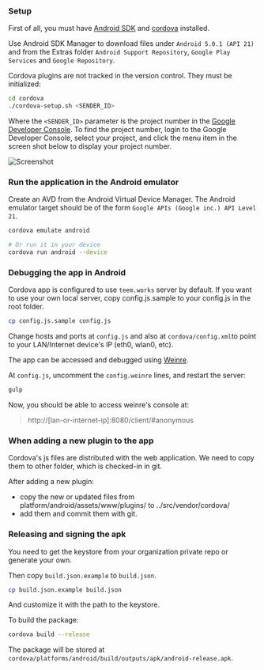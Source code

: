 ### Setup

First of all, you must have
[Android SDK](https://developer.android.com/studio/index.html) and
[cordova](https://cordova.apache.org/docs/en/4.0.0/guide_cli_index.md.html)
installed.

Use Android SDK Manager to download files under `Android 5.0.1 (API 21)` and
from the Extras folder ```Android Support Repository```,
```Google Play Services``` and ```Google Repository```.

Cordova plugins are not tracked in the version control. They must be
initialized:

```sh
cd cordova
./cordova-setup.sh <SENDER_ID>
```

Where the `<SENDER_ID>` parameter is the project number in the [Google Developer
Console](https://console.developers.google.com). To find the project number,
login to the Google Developer Console, select your project, and click the menu
item in the screen shot below to display your project number.

![Screenshot](https://cloud.githubusercontent.com/assets/353180/15588897/2fc14db2-235e-11e6-9326-f97fe0ec15ab.png)

### Run the application in the Android emulator

Create an AVD from the Android Virtual Device Manager. The Android emulator
target should be of the form ```Google APIs (Google inc.) API Level 21```.

```sh
cordova emulate android

# Or run it in your device
cordova run android --device
```

### Debugging the app in Android

Cordova app is configured to use `teem.works` server by default. If you want to
use your own local server, copy config.js.sample to your config.js in the root
folder.

```sh
cp config.js.sample config.js
```

Change hosts and ports at `config.js` and also at `cordova/config.xml`to point
to your LAN/Internet device's IP (eth0, wlan0, etc).

The app can be accessed and debugged using
[Weinre](http://people.apache.org/~pmuellr/weinre-docs/latest/Home.html).

At `config.js`, uncomment the `config.weinre` lines, and restart the server:

```sh
gulp
```

Now, you should be able to access weinre's console at:

>  http://[lan-or-internet-ip]:8080/client/#anonymous

### When adding a new plugin to the app

Cordova's js files are distributed with the web application. We need to copy
them to other folder, which is checked-in in git.

After adding a new plugin:

-  copy the new or updated files from platform/android/assets/www/plugins/ to
../src/vendor/cordova/
-  add them and commit them with git.

### Releasing and signing the apk

You need to get the keystore from your organization private repo or generate
your own.

Then copy `build.json.example` to `build.json`.

```sh
cp build.json.example build.json
```

And customize it with the path to the keystore.

To build the package:

```sh
cordova build --release
```

The package will be stored at
`cordova/platforms/android/build/outputs/apk/android-release.apk`.

